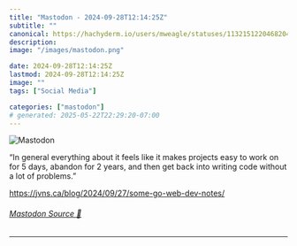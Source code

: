 ```yaml
---
title: "Mastodon - 2024-09-28T12:14:25Z"
subtitle: ""
canonical: https://hachyderm.io/users/mweagle/statuses/113215122046820476
description:
image: "/images/mastodon.png"

date: 2024-09-28T12:14:25Z
lastmod: 2024-09-28T12:14:25Z
image: ""
tags: ["Social Media"]

categories: ["mastodon"]
# generated: 2025-05-22T22:29:20-07:00
---
```

![Mastodon](/images/mastodon.png)

<p>“In general everything about it feels like it makes projects easy to work on for 5 days, abandon for 2 years, and then get back into writing code without a lot of problems.”</p><p><a href="https://jvns.ca/blog/2024/09/27/some-go-web-dev-notes/" target="_blank" rel="nofollow noopener noreferrer" translate="no"><span class="invisible">https://</span><span class="ellipsis">jvns.ca/blog/2024/09/27/some-g</span><span class="invisible">o-web-dev-notes/</span></a></p>


###### [Mastodon Source 🐘](https://hachyderm.io/@mweagle/113215122046820476)

___
